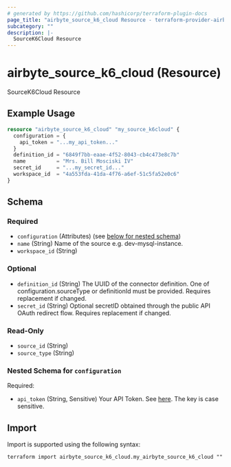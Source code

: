 ```yaml
---
# generated by https://github.com/hashicorp/terraform-plugin-docs
page_title: "airbyte_source_k6_cloud Resource - terraform-provider-airbyte"
subcategory: ""
description: |-
  SourceK6Cloud Resource
---
```


# airbyte_source_k6_cloud (Resource)

SourceK6Cloud Resource

## Example Usage

```terraform
resource "airbyte_source_k6_cloud" "my_source_k6cloud" {
  configuration = {
    api_token = "...my_api_token..."
  }
  definition_id = "6849f7bb-eaae-4f52-8043-cb4c473e8c7b"
  name          = "Mrs. Bill Mosciski IV"
  secret_id     = "...my_secret_id..."
  workspace_id  = "4a553fda-41da-4f76-a6ef-51c5fa52e0c6"
}
```

<!-- schema generated by tfplugindocs -->
## Schema

### Required

- `configuration` (Attributes) (see [below for nested schema](#nestedatt--configuration))
- `name` (String) Name of the source e.g. dev-mysql-instance.
- `workspace_id` (String)

### Optional

- `definition_id` (String) The UUID of the connector definition. One of configuration.sourceType or definitionId must be provided. Requires replacement if changed.
- `secret_id` (String) Optional secretID obtained through the public API OAuth redirect flow. Requires replacement if changed.

### Read-Only

- `source_id` (String)
- `source_type` (String)

<a id="nestedatt--configuration"></a>
### Nested Schema for `configuration`

Required:

- `api_token` (String, Sensitive) Your API Token. See <a href="https://k6.io/docs/cloud/integrations/token/">here</a>. The key is case sensitive.

## Import

Import is supported using the following syntax:

```shell
terraform import airbyte_source_k6_cloud.my_airbyte_source_k6_cloud ""
```
